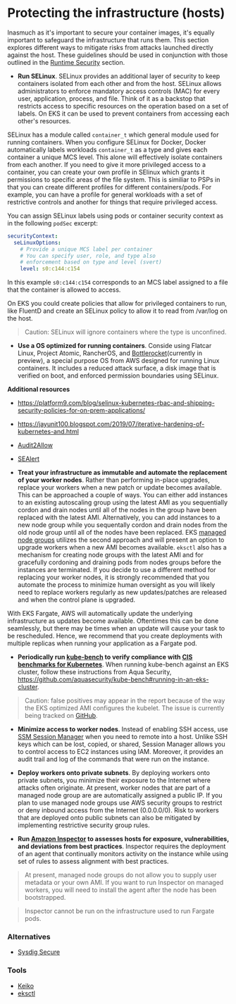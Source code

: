 # Protecting the infrastructure (hosts)
Inasmuch as it's important to secure your container images, it's equally important to safeguard the infrastructure that runs them. This section explores different ways to mitigate risks from attacks launched directly against the host.  These guidelines should be used in conjunction with those outlined in the [Runtime Security](runtime.md) section. 

+ **Run SELinux**. SELinux provides an additional layer of security to keep containers isolated from each other and from the host. SELinux allows administrators to enforce mandatory access controls (MAC) for every user, application, process, and file.  Think of it as a backstop that restricts access to specific resources on the operation based on a set of labels.  On EKS it can be used to prevent containers from accessing each other's resources. 

SELinux has a module called `container_t` which general module used for running containers.  When you configure SELinux for Docker, Docker automatically labels workloads `container_t` as a type and gives each container a unique MCS level.  This alone will effectively isolate containers from each another.  If you need to give it more privileged access to a container, you can create your own profile in SElinux which grants it permissions to specific areas of the file system.  This is similiar to PSPs in that you can create different profiles for different containers/pods.  For example, you can have a profile for general workloads with a set of restrictive controls and another for things that require privileged access.

You can assign SELinux labels using pods or container security context as in the following `podSec` excerpt: 

```yaml
securityContext:
  seLinuxOptions:
    # Provide a unique MCS label per container
    # You can specify user, role, and type also
    # enforcement based on type and level (svert)
    level: s0:c144:c154
```
In this example `s0:c144:c154` corresponds to an MCS label assigned to a file that the container is allowed to access. 

On EKS you could create policies that allow for privileged containers to run, like FluentD and create an SELinux policy to allow it to read from /var/log on the host. 

> Caution: SELinux will ignore containers where the type is unconfined. 

+ **Use a OS optimized for running containers**. Conside using Flatcar Linux, Project Atomic, RancherOS, and [Bottlerocket](https://github.com/bottlerocket-os/bottlerocket/)(currently in preview), a special purpose OS from AWS designed for running Linux containers.  It includes a reduced attack surface, a disk image that is verified on boot, and enforced permission boundaries using SELinux. 

**Additional resources**

+ https://platform9.com/blog/selinux-kubernetes-rbac-and-shipping-security-policies-for-on-prem-applications/
+ https://jayunit100.blogspot.com/2019/07/iterative-hardening-of-kubernetes-and.html 
+ [Audit2Allow](https://linux.die.net/man/1/audit2allow)
+ [SEAlert](https://linux.die.net/man/8/sealert)

+ **Treat your infrastructure as immutable and automate the replacement of your worker nodes**.  Rather than performing in-place upgrades, replace your workers when a new patch or update becomes available. This can be approached a couple of ways. You can either add instances to an existing autoscaling group using the latest AMI as you sequentially cordon and drain nodes until all of the nodes in the group have been replaced with the latest AMI.  Alternatively, you can add instances to a new node group while you sequentally cordon and drain nodes from the old node group until all of the nodes have been replaced.  EKS [managed node groups](https://docs.aws.amazon.com/eks/latest/userguide/managed-node-groups.html) utilizes the second approach and will present an option to upgrade workers when a new AMI becomes available. `eksctl` also has a mechanism for creating node groups with the latest AMI and for gracefully cordoning and draining pods from nodes groups before the instances are terminated. If you decide to use a different method for replacing your worker nodes, it is strongly recommended that you automate the process to minimize human oversight as you will likely need to replace workers regularly as new updates/patches are released and when the control plane is upgraded. 

With EKS Fargate, AWS will automatically update the underlying infrastructure as updates become available.  Oftentimes this can be done seamlessly, but there may be times when an update will cause your task to be rescheduled.  Hence, we recommend that you create deployments with multiple replicas when running your application as a Fargate pod. 

+ **Periodically run [kube-bench](https://github.com/aquasecurity/kube-bench) to verify compliance with [CIS benchmarks for Kubernetes](https://www.cisecurity.org/benchmark/kubernetes/)**. When running kube-bench against an EKS cluster, follow these instructions from Aqua Security, https://github.com/aquasecurity/kube-bench#running-in-an-eks-cluster. 

> Caution: false positives may appear in the report because of the way the EKS optimized AMI configures the kubelet.  The issue is currently being tracked on [GitHub](https://github.com/aquasecurity/kube-bench/issues/571). 

+ **Minimize access to worker nodes**. Instead of enabling SSH access, use [SSM Session Manager](https://docs.aws.amazon.com/systems-manager/latest/userguide/session-manager.html) when you need to remote into a host.  Unlike SSH keys which can be lost, copied, or shared, Session Manager allows you to control access to EC2 instances using IAM.  Moreover, it provides an audit trail and log of the commands that were run on the instance.  

+ **Deploy workers onto private subnets**. By deploying workers onto private subnets, you minimize their exposure to the Internet where attacks often originate.  At present, worker nodes that are part of a managed node group are are automatically assigned a public IP. If you plan to use managed node groups use AWS security groups to restrict or deny inbound access from the Internet (0.0.0.0/0). Risk to workers that are deployed onto public subnets can also be mitigated by implementing restrictive security group rules. 

+ **Run [Amazon Inspector](https://docs.aws.amazon.com/inspector/latest/userguide/inspector_introduction.html) to assesses hosts for exposure, vulnerabilities, and deviations from best practices**.  Inspector requires the deployment of an agent that continually monitors activity on the instance while using set of rules to assess alignment with best practices. 

> At present, managed node groups do not allow you to supply user metadata or your own AMI.  If you want to run Inspector on managed workers, you will need to install the agent after the node has been bootstrapped.  

> Inspector cannot be run on the infrastructure used to run Fargate pods. 

### Alternatives
+ [Sysdig Secure](https://sysdig.com/products/kubernetes-security/)

### Tools
+ [Keiko](https://github.com/keikoproj/keiko)
+ [eksctl](https://eksctl.io/)